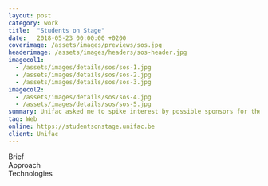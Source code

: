 ```yaml
---
layout: post
category: work
title:  "Students on Stage"
date:   2018-05-23 00:00:00 +0200
coverimage: /assets/images/previews/sos.jpg
headerimage: /assets/images/headers/sos-header.jpg
imagecol1:
  - /assets/images/details/sos/sos-1.jpg
  - /assets/images/details/sos/sos-2.jpg
  - /assets/images/details/sos/sos-3.jpg
imagecol2:
  - /assets/images/details/sos/sos-4.jpg
  - /assets/images/details/sos/sos-5.jpg
summary: Unifac asked me to spike interest by possible sponsors for their Students on Stage festival.
tag: Web
online: https://studentsonstage.unifac.be
client: Unifac
---
```


<span class="post-content-text-subtitle" >Brief</span><br/>
<span class="post-content-text-subtitle" >Approach</span><br/>
<span class="post-content-text-subtitle" >Technologies</span><br/>
